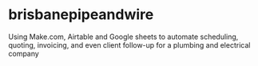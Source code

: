 # brisbanepipeandwire
Using Make.com, Airtable and Google sheets to automate scheduling, quoting, invoicing, and even client follow-up for a plumbing and electrical company
